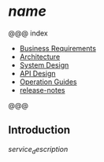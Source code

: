 # $name$

@@@ index

- [Business Requirements](business-requirements.md)
- [Architecture](architecture.md)
- [System Design](system-design.md)
- [API Design](api-design.md)
- [Operation Guides](operation-guides.md)
- [release-notes](release-notes.md)

@@@

## Introduction

$service_description$
